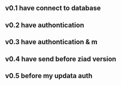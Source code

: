 ## v0.1 have connect to database

## v0.2 have authontication

## v0.3 have authontication & m

## v0.4 have send before ziad version

## v0.5 before my updata auth
